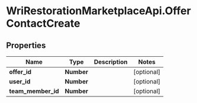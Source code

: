 # WriRestorationMarketplaceApi.OfferContactCreate

## Properties
Name | Type | Description | Notes
------------ | ------------- | ------------- | -------------
**offer_id** | **Number** |  | [optional] 
**user_id** | **Number** |  | [optional] 
**team_member_id** | **Number** |  | [optional] 


